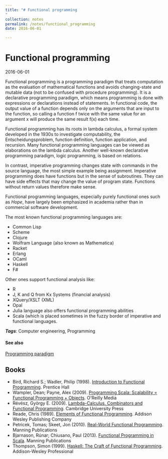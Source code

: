 ```yaml
---
title: "# Functional programming
"
collection: notes
permalink: /notes/functional_programming
date: 2016-06-01

---
```


# Functional programming

2016-06-01

Functional programming is a programming paradigm that treats computation as the evaluation of mathematical functions and avoids changing-state and mutable data (not to be confused with procedure programming). It is a declarative programming paradigm, which means programming is done with expressions or declarations instead of statements. In functional code, the output value of a function depends only on the arguments that are input to the function, so calling a function f twice with the same value for an argument x will produce the same result f(x) each time. 

Functional programming has its roots in lambda calculus, a formal system developed in the 1930s to investigate computability, the Entscheidungsproblem, function definition, function application, and recursion. Many functional programming languages can be viewed as elaborations on the lambda calculus. Another well-known declarative programming paradigm, logic programming, is based on relations.

In contrast, imperative programming changes state with commands in the source language, the most simple example being assignment. Imperative programming does have functions but in the sense of subroutines. They can have side effects that may change the value of program state. Functions without return values therefore make sense.

Functional programming languages, especially purely functional ones such as *Hope*, have largely been emphasized in academia rather than in commercial software development. 

The most known functional programming languages are:
* Common Lisp
* Scheme
* Clojure
* Wolfram Language (also known as Mathematica)
* Racket
* Erlang
* OCaml
* Haskell
* F#

Other ones support functional analysis like:
* R
* J, K and Q from Kx Systems (financial analysis)
* XQuery/XSLT (XML)
* Opal
* Julia language also offers functional programming abilities
* Scala (which is placed sometimes in the fuzzy border of imperative and functional languages.

***Tags***: Computer engineering, Programming

#### See also
[Programming paradigm](/notes/programming_paradigm)



## Books
* Bird, Richard S.; Wadler, Philip (1998). [Introduction to Functional Programming](https://www.goodreads.com/book/show/3791460-introduction-to-functional-programming). Prentice Hall
* Wampler, Dean; Payne, Alex (2009). [Programming Scala: Scalability = Functional Programming + Objects](https://www.goodreads.com/book/show/6532165-programming-scala). O'Reilly Media
* Révész, György E. (2009). [Lambda-Calculus, Combinators and Functional Programming](https://www.goodreads.com/book/show/6978477-lambda-calculus-combinators-and-functional-programming). Cambridge University Press
* Reade, Chris (1989). [Elements of Functional Programming](https://www.goodreads.com/book/show/2831073-elements-of-functional-programming). Addison Wesley Publishing Company
* Petricek, Tomas; Skeet, Jon (2010). [Real-World Functional Programming](https://www.goodreads.com/book/show/6166611-real-world-functional-programming). Manning Publications
* Bjarnason, Rúnar; Chiusano, Paul (2013). [Functional Programming in Scala](https://www.goodreads.com/book/show/13541678-functional-programming-in-scala). Manning Publications
* Thompson, Simon (1999). [Haskell: The Craft of Functional Programming](https://www.goodreads.com/book/show/958213.Haskell). Addison-Wesley Professional


